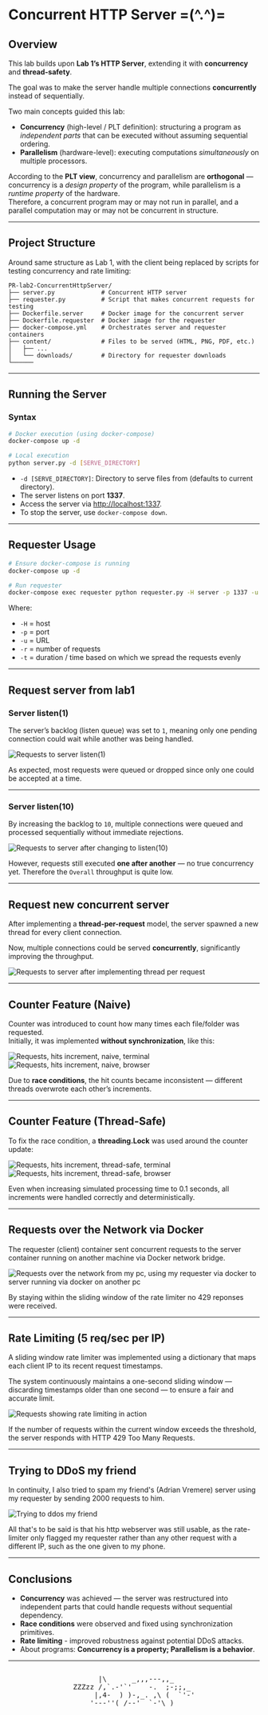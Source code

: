 # Concurrent HTTP Server =(^.^)=

## Overview

This lab builds upon **Lab 1’s HTTP Server**, extending it with **concurrency** and **thread-safety**.  

The goal was to make the server handle multiple connections **concurrently** instead of sequentially.  

Two main concepts guided this lab:
- **Concurrency** (high-level / PLT definition): structuring a program as *independent parts* that can be executed without assuming sequential ordering.
- **Parallelism** (hardware-level): executing computations *simultaneously* on multiple processors.

According to the **PLT view**, concurrency and parallelism are **orthogonal** — concurrency is a *design property* of the program, while parallelism is a *runtime property* of the hardware.  
Therefore, a concurrent program may or may not run in parallel, and a parallel computation may or may not be concurrent in structure.

---

## Project Structure

Around same structure as Lab 1, with the client being replaced by scripts for testing concurrency and rate limiting:

```
PR-lab2-ConcurrentHttpServer/
├── server.py             # Concurrent HTTP server
├── requester.py          # Script that makes concurrent requests for testing
├── Dockerfile.server     # Docker image for the concurrent server
├── Dockerfile.requester  # Docker image for the requester
├── docker-compose.yml    # Orchestrates server and requester containers
├── content/              # Files to be served (HTML, PNG, PDF, etc.)
│   ├── ...
│   └── downloads/        # Directory for requester downloads
└──────
```

---

## Running the Server

### Syntax

```bash
# Docker execution (using docker-compose)
docker-compose up -d

# Local execution
python server.py -d [SERVE_DIRECTORY]
```

- `-d [SERVE_DIRECTORY]`: Directory to serve files from (defaults to current directory).  
- The server listens on port **1337**.  
- Access the server via [http://localhost:1337](http://localhost:1337).  
- To stop the server, use `docker-compose down`.

---

## Requester Usage

```bash
# Ensure docker-compose is running
docker-compose up -d

# Run requester
docker-compose exec requester python requester.py -H server -p 1337 -u ./ -r 20 -t 4.1
```

Where:
- `-H` = host  
- `-p` = port  
- `-u` = URL  
- `-r` = number of requests  
- `-t` = duration / time based on which we spread the requests evenly

---

## Request server from lab1
### Server listen(1)

The server’s backlog (listen queue) was set to `1`, meaning only one pending connection could wait while another was being handled.

<img src="https://files.catbox.moe/vn6ujg.png" alt="Requests to server listen(1)" />

As expected, most requests were queued or dropped since only one could be accepted at a time.

---

### Server listen(10)

By increasing the backlog to `10`, multiple connections were queued and processed sequentially without immediate rejections.

<img src="https://files.catbox.moe/waorkd.png" alt="Requests to server after changing to listen(10)" />

However, requests still executed **one after another** — no true concurrency yet. Therefore the `Overall` throughput is quite low.

---

## Request new concurrent server

After implementing a **thread-per-request** model, the server spawned a new thread for every client connection.

Now, multiple connections could be served **concurrently**, significantly improving the throughput.

<img src="https://files.catbox.moe/lai7gg.png" alt="Requests to server after implementing thread per request" />


---

## Counter Feature (Naive)

Counter was introduced to count how many times each file/folder was requested.  
Initially, it was implemented **without synchronization**, like this:


<img src="https://files.catbox.moe/i9f1ix.png" alt="Requests, hits increment, naive, terminal" />
<img src="https://files.catbox.moe/oplxen.png" alt="Requests, hits increment, naive, browser" />

Due to **race conditions**, the hit counts became inconsistent — different threads overwrote each other’s increments.

---

## Counter Feature (Thread-Safe)

To fix the race condition, a **threading.Lock** was used around the counter update:

<img src="https://files.catbox.moe/jemeek.png" alt="Requests, hits increment, thread-safe, terminal" />
<img src="https://files.catbox.moe/5zt6cw.png" alt="Requests, hits increment, thread-safe, browser" />

Even when increasing simulated processing time to 0.1 seconds, all increments were handled correctly and deterministically.

---

## Requests over the Network via Docker

The requester (client) container sent concurrent requests to the server container running on another machine via Docker network bridge.

<img src="content/over_docker.jpg" alt="Requests over the network from my pc, using my requester via docker to server running via docker on another pc" />

By staying within the sliding window of the rate limiter no 429 reponses were received.

---

## Rate Limiting (5 req/sec per IP)

A sliding window rate limiter was implemented using a dictionary that maps each client IP to its recent request timestamps.

The system continuously maintains a one-second sliding window — discarding timestamps older than one second — to ensure a fair and accurate limit.


<img src="content/rate_limit.png" alt="Requests showing rate limiting in action" />

If the number of requests within the current window exceeds the threshold, the server responds with HTTP 429 Too Many Requests.

---

## Trying to DDoS my friend

In continuity, I also tried to spam my friend's (Adrian Vremere) server using my requester by sending 2000 requests to him.


<img src="content/friend_ddos.png" alt="Trying to ddos my friend" />


All that's to be said is that his http webserver was still usable, as the rate-limiter only flagged my requester rather than any other request with a different IP, such as the one given to my phone.

---

## Conclusions

- **Concurrency** was achieved — the server was restructured into independent parts that could handle requests without sequential dependency.
- **Race conditions** were observed and fixed using synchronization primitives.
- **Rate limiting** - improved robustness against potential DDoS attacks.
- About programs: **Concurrency is a property; Parallelism is a behavior**.

---

<div style="display: flex; justify-content: center;">
<pre style="background: none;">
      |\      _,,,---,,_
ZZZzz /,`.-'`'    -.  ;-;;,_
     |,4-  ) )-,_. ,\ (  `'-'
    '---''(_/--'  `-'\_)</pre>
</div>
